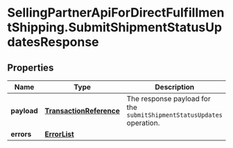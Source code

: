 # SellingPartnerApiForDirectFulfillmentShipping.SubmitShipmentStatusUpdatesResponse

## Properties
Name | Type | Description | Notes
------------ | ------------- | ------------- | -------------
**payload** | [**TransactionReference**](TransactionReference.md) | The response payload for the `submitShipmentStatusUpdates` operation. | [optional] 
**errors** | [**ErrorList**](ErrorList.md) |  | [optional] 


